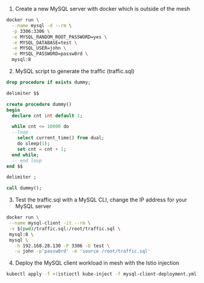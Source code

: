 1. Create a new MySQL server with docker which is outside of the mesh
```bash
docker run \
  --name mysql -d --rm \
  -p 3306:3306 \
  -e MYSQL_RANDOM_ROOT_PASSWORD=yes \
  -e MYSQL_DATABASE=test \
  -e MYSQL_USER=john \
  -e MYSQL_PASSWORD=passw0rd \
  mysql:8
```

2. MySQL script to generate the traffic (traffic.sql)
```sql
drop procedure if exists dummy;

delimiter $$

create procedure dummy()
begin
  declare cnt int default 1;

  while cnt <= 10000 do
  --loop
    select current_time() from dual;
    do sleep(1);
    set cnt = cnt + 1;
  end while;
  -- end loop
end $$

delimiter ;

call dummy();
```

3. Test the traffic.sql with a MySQL CLI, change the IP address for your MySQL server
```bash
docker run \
 --name mysql-client -it --rm \
 -v $(pwd)/traffic.sql:/root/traffic.sql \
 mysql:8 \
 mysql \
   -h 192.168.28.130 -P 3306 -D test \
   -u john -p'passw0rd' -e 'source /root/traffic.sql'
```

4. Deploy the MySQL client workload in mesh with the Istio injection
```bash
kubectl apply -f <(istioctl kube-inject -f mysql-client-deployment.yml)
```
